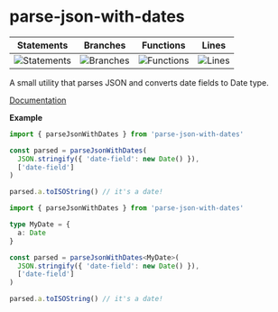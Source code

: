 # parse-json-with-dates

| Statements                | Branches                | Functions                | Lines                |
| ------------------------- | ----------------------- | ------------------------ | -------------------- |
| ![Statements](https://img.shields.io/badge/Coverage-92.31%25-brightgreen.svg) | ![Branches](https://img.shields.io/badge/Coverage-83.33%25-yellow.svg) | ![Functions](https://img.shields.io/badge/Coverage-100%25-brightgreen.svg) | ![Lines](https://img.shields.io/badge/Coverage-90.91%25-brightgreen.svg) |

A small utility that parses JSON and converts date fields to Date type.  

[Documentation](./docs/modules.md)

**Example**

```js
import { parseJsonWithDates } from 'parse-json-with-dates'

const parsed = parseJsonWithDates(
  JSON.stringify({ 'date-field': new Date() }),
  ['date-field']
)

parsed.a.toISOString() // it's a date!
```

```typescript
import { parseJsonWithDates } from 'parse-json-with-dates'

type MyDate = {
  a: Date
}

const parsed = parseJsonWithDates<MyDate>(
  JSON.stringify({ 'date-field': new Date() }),
  ['date-field']
)

parsed.a.toISOString() // it's a date!
```
